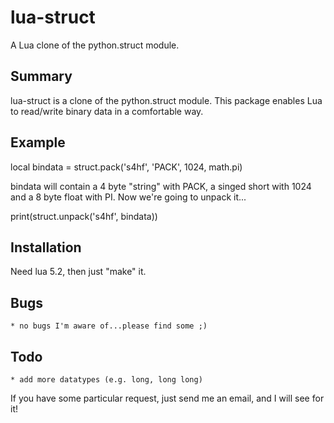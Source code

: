 lua-struct
==========

A Lua clone of the python.struct module.

Summary
-------

lua-struct is a clone of the python.struct module.
This package enables Lua to read/write binary data in a comfortable way.

Example
-------

local bindata = struct.pack('s4hf', 'PACK', 1024, math.pi)

bindata will contain a 4 byte "string" with PACK, a singed short with 1024
and a 8 byte float with PI. Now we're going to unpack it...

print(struct.unpack('s4hf', bindata))


Installation
------------

Need lua 5.2, then just "make" it.


Bugs
----
    * no bugs I'm aware of...please find some ;)

Todo
----
    * add more datatypes (e.g. long, long long)

If you have some particular request, just send me an email, and I will see for it!

